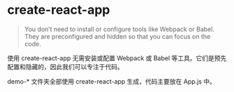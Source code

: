 # create-react-app

> You don’t need to install or configure tools like Webpack or Babel. They are preconfigured and hidden so that you can focus on the code.

使用 create-react-app 无需安装或配置 W​​ebpack 或 Babel 等工具。它们是预先配置和隐藏的，因此我们可以专注于代码。

demo-* 文件夹全部使用 create-react-app 生成，代码主要放在 App.js 中。

